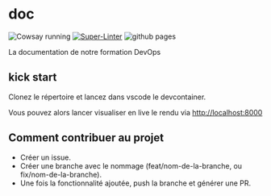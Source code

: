# doc

![Cowsay running](https://github.com/o-devops/doc/actions/workflows/cowsay.yml/badge.svg)
[![Super-Linter](https://github.com/o-devops/doc/actions/workflows/linter.yml/badge.svg)](https://github.com/marketplace/actions/super-linter)
![github pages](https://github.com/L-Christ-ASD/doc/actions/workflows/github-pages.yml/badge.svg)

La documentation de notre formation DevOps

## kick start

Clonez le répertoire et lancez dans vscode le devcontainer.

Vous pouvez alors lancer visualiser en live le rendu via [http://localhost:8000](http://localhost:8000)

## Comment contribuer au projet

- Créer un issue.
- Créer une branche avec le nommage (feat/nom-de-la-branche, ou fix/nom-de-la-branche).
- Une fois la fonctionnalité ajoutée, push la branche et générer une PR.
